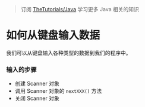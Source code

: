 > 订阅 [TheTutorials/Java](https://github.com/TheTutorials/Java) 学习更多 Java 相关的知识
# 如何从键盘输入数据
我们可以从键盘输入各种类型的数据到我们的程序中。

### 输入的步骤
* 创建 Scanner 对象
* 调用 Scanner 对象的 `nextXXX()` 方法
* 关闭 Scanner 对象